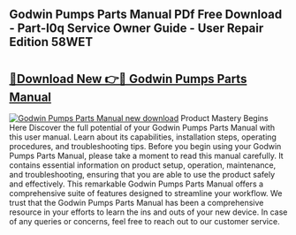 ## Godwin Pumps Parts Manual PDf Free Download - Part-I0q Service Owner Guide - User Repair Edition 58WET

# <h2><a href="http://bc95864.oget.top/?id=Godwin+Pumps+Parts+Manual">🔗Download New 👉🔴 Godwin Pumps Parts Manual</a></h2>

[![Godwin Pumps Parts Manual new download](https://i.imgur.com/5g1atiW.png)](http://bc95864.oget.top/?id=Godwin+Pumps+Parts+Manual)
Product Mastery Begins Here Discover the full potential of your Godwin Pumps Parts Manual with this user manual. Learn about its capabilities, installation steps, operating procedures, and troubleshooting tips. Before you begin using your Godwin Pumps Parts Manual, please take a moment to read this manual carefully. It contains essential information on product setup, operation, maintenance, and troubleshooting, ensuring that you are able to use the product safely and effectively. This remarkable Godwin Pumps Parts Manual offers a comprehensive suite of features designed to streamline your workflow. We trust that the Godwin Pumps Parts Manual has been a comprehensive resource in your efforts to learn the ins and outs of your new device. In case of any queries or concerns, feel free to reach out to our customer service.
